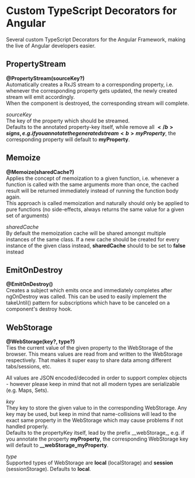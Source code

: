 # Custom TypeScript Decorators for Angular

Several custom TypeScript Decorators for the Angular Framework, making the live of Angular developers easier.

## PropertyStream

<b>@PropertyStream(sourceKey?)</b><br>
Automatically creates a RxJS stream to a corresponding property,
i.e. whenever the corresponding property gets updated, the newly created stream will emit accordingly.<br>
When the component is destroyed, the corresponding stream will complete.

<i>sourceKey</i><br>
The key of the property which should be streamed.<br> 
Defaults to the annotated property-key itself, while remove all <b>$</b> signs,
e.g. if you annotate the generated stream <b>myProperty$</b>, the corresponding property will default to <b>myProperty</b>.

## Memoize

<b>@Memoize(sharedCache?)</b><br>
Applies the concept of memoization to a given function, i.e. whenever a function is called with the same arguments more than once, the cached result will be returned immediately instead of
running the function body again.<br>
This approach is called memoization and naturally should only be applied to pure functions (no side-effects, always returns the same 
value for a given set of arguments)

<i>sharedCache</i><br>
By default the memoization cache will be shared amongst multiple instances of the same class.
If a new cache should be created for every instance of the given class instead, <b>sharedCache</b> should to be set to <b>false</b> instead

## EmitOnDestroy

<b>@EmitOnDestroy()</b><br>
Creates a subject which emits once and immediately completes after ngOnDestroy was called.
This can be used to easily implement the takeUntil() pattern for subscriptions which have to be canceled on a component's destroy hook.

## WebStorage

<b>@WebStorage(key?, type?)</b><br>
Ties the current value of the given property to the WebStorage of the browser.
This means values are read from and written to the WebStorage respectively.
That makes it super easy to share data among different tabs/sessions, etc.

All values are JSON encoded/decoded in order to support complex objects - however please keep in mind that not all modern types are
serializable (e.g. Maps, Sets).

<i>key</i><br>
They key to store the given value to in the corresponding WebStorage. Any key may be used, but keep in mind that name-collisions will
lead to the exact same property in the WebStorage which may cause problems if not handled properly.<br>
Defaults to the propertyKey itself, lead by the prefix __webStorage\_,
e.g. if you annotate the property <b>myProperty</b>, the corresponding WebStorage key will default to <b>__webStorage_myProperty</b>.

<i>type</i><br>
Supported types of WebStorage are <b>local</b> (localStorage) and <b>session</b> (sessionStorage). Defaults to <b>local</b>.
